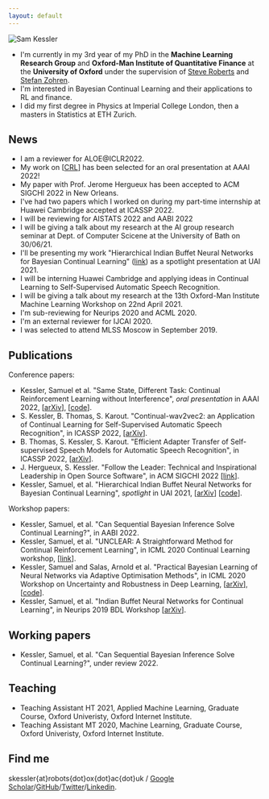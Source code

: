 ```yaml
---
layout: default
---
```


![Sam Kessler](https://raw.github.com/skezle/skezle.github.io/master/_assets/me.png "me")

* I'm currently in my 3rd year of my PhD in the **Machine Learning Research Group** and 
**Oxford-Man Institute of Quantitative Finance** at the **University of Oxford** under
 the supervision of [Steve Roberts](https://www.robots.ox.ac.uk/~sjrob/) and 
 [Stefan Zohren](http://www.oxford-man.ox.ac.uk/node/2430). 
* I'm interested in Bayesian Continual Learning and their
applications to RL and finance. 
* I did my first degree in Physics at Imperial College London, then a masters in 
Statistics at ETH Zurich.

## News
* I am a reviewer for ALOE@ICLR2022.
* My work on \[[CRL](https://arxiv.org/abs/2106.02940)\] has been selected for an oral presentation at AAAI 2022!
* My paper with Prof. Jerome Hergueux has been accepted to ACM SIGCHI 2022 in New Orleans.
* I've had two papers which I worked on during my part-time internship at Huawei Cambridge accepted at ICASSP 2022.
* I will be reviewing for AISTATS 2022 and AABI 2022
* I will be giving a talk about my research at the AI group research seminar at Dept. of Computer Scicene at the University of Bath on 30/06/21.
* I'll be presenting my work "Hierarchical Indian Buffet Neural Networks for Bayesian Continual Learning" ([link](https://arxiv.org/abs/1912.02290)) as a spotlight presentation at UAI 2021.
* I will be interning Huawei Cambridge and applying ideas in Continual Learning to Self-Supervised Automatic Speech Recognition.
* I will be giving a talk about my research at the 13th Oxford-Man Institute Machine Learning Workshop on 22nd April 2021.
* I'm sub-reviewing for Neurips 2020 and ACML 2020.
* I'm an external reviewer for IJCAI 2020.
* I was selected to attend MLSS Moscow in September 2019.

## Publications
Conference papers:
* Kessler, Samuel et al. "Same State, Different Task: Continual Reinforcement Learning without Interference", *oral presentation* in AAAI 2022, \[[arXiv](https://arxiv.org/abs/2106.02940)\], \[[code](https://github.com/skezle/owl)\].
* S. Kessler, B. Thomas, S. Karout. "Continual-wav2vec2: an Application of Continual Learning for Self-Supervised Automatic Speech Recognition", in ICASSP 2022, \[[arXiv](https://arxiv.org/abs/2107.13530)\].
* B. Thomas, S. Kessler, S. Karout. "Efficient Adapter Transfer of Self-supervised Speech Models for Automatic Speech Recognition", in ICASSP 2022, \[[arXiv](http://arxiv.org/abs/2202.03218)\].
* J. Hergueux, S. Kessler. "Follow the Leader: Technical and Inspirational Leadership in Open Source Software", in ACM SIGCHI 2022 \[[link](https://www.research-collection.ethz.ch/bitstream/handle/20.500.11850/463810/1/CLE_WP_2021_01.pdf)\].
* Kessler, Samuel, et al. "Hierarchical Indian Buffet Neural Networks for Bayesian Continual Learning", *spotlight* in UAI 2021, \[[arXiv](https://arxiv.org/abs/1912.02290)\] \[[code](https://github.com/skezle/IBP_BNN)\].

Workshop papers:
* Kessler, Samuel, et al. "Can Sequential Bayesian Inference Solve Continual Learning?", in AABI 2022.
* Kessler, Samuel, et al. "UNCLEAR: A Straightforward Method for Continual Reinforcement Learning", in ICML 2020 Continual Learning workshop, \[[link](https://drive.google.com/file/d/1GMTWC0C6jMTwtqZxoyq6a-VDxkrDCIHm/view)\].
* Kessler, Samuel and Salas, Arnold et al. "Practical Bayesian Learning of Neural Networks via Adaptive Optimisation Methods", in ICML 2020 Workshop on Uncertainty and Robustness in Deep Learning, \[[arXiv](https://arxiv.org/abs/1811.03679)\], \[[code](https://github.com/skezle/BADAM)\].
* Kessler, Samuel, et al. "Indian Buffet Neural Networks for Continual Learning", in Neurips 2019 BDL Workshop \[[arXiv](http://bayesiandeeplearning.org/2019/papers/63.pdf)\]. 

## Working papers
* Kessler, Samuel, et al. "Can Sequential Bayesian Inference Solve Continual Learning?", under review 2022.

## Teaching
*  Teaching Assistant HT 2021, Applied Machine Learning, Graduate Course, Oxford Univeristy, Oxford Internet Institute.
*  Teaching Assistant MT 2020, Machine Learning, Graduate Course, Oxford Univeristy, Oxford Internet Institute. 

## Find me
skessler{at}robots{dot}ox{dot}ac{dot}uk / [Google Scholar](https://scholar.google.co.uk/citations?hl=en&user=JmjQPXoAAAAJ)/[GitHub](http://github.com/skezle)/[Twitter](http://twitter.com/SamKezz)/[Linkedin](https://uk.linkedin.com/pub/samuel-kessler/39/aa2/79).

